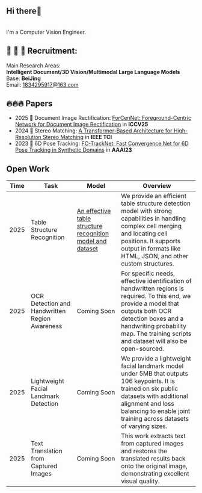 ## Hi there👋

<br>I'm a Computer Vision Engineer.<br>  

## 📣 📣 📣 Recruitment:

Main Research Areas:   
**Intelligent Document/3D Vision/Multimodal Large Language Models**  
Base: **BeiJing**   
Email: 1834295917@163.com 

## 🔥🔥🔥 Papers
* 2025 🎉 Document Image Rectification: [ForCenNet: Foreground-Centric Network for Document Image Rectification]() in **ICCV25**
* 2024 🎉 Stereo Matching: [A Transformer-Based Architecture for High-Resolution Stereo Matching](https://ieeexplore.ieee.org/document/10387769) in **IEEE TCI**
* 2023 🎉 6D Pose Tracking: [FC-TrackNet: Fast Convergence Net for 6D Pose Tracking in Synthetic Domains](https://doi.org/10.1609/aaai.v37i13.27077) in **AAAI23**

## Open Work
|Time                   | Task                 | Model         |   Overview    |
|---------------------- |----------------------|---------------|---------------|
|2025| Table Structure Recognition |[An effective table structure recognition model and dataset](https://github.com/caipeng328/wired_table_rec)| We provide an efficient table structure detection model with strong capabilities in handling complex cell merging and locating cell positions. It supports output in formats like HTML, JSON, and other custom structures.|
|2025| OCR Detection and Handwritten Region Awareness | Coming Soon | For specific needs, effective identification of handwritten regions is required. To this end, we provide a model that outputs both OCR detection boxes and a handwriting probability map. The training scripts and dataset will also be open-sourced.|
|2025| Lightweight Facial Landmark Detection | Coming Soon |We provide a lightweight facial landmark model under 5MB that outputs 106 keypoints. It is trained on six public datasets with additional alignment and loss balancing to enable joint training across datasets of varying sizes. |
|2025| Text Translation from Captured Images | Coming Soon | This work extracts text from captured images and restores the translated results back onto the original image, demonstrating excellent visual quality.|
